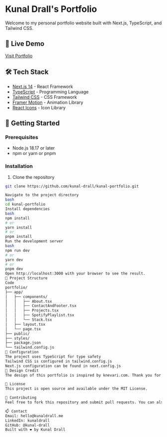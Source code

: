 # Kunal Drall's Portfolio

Welcome to my personal portfolio website built with Next.js, TypeScript, and Tailwind CSS.

## 🌟 Live Demo
[Visit Portfolio](https://kunaldrall.me)

## 🛠️ Tech Stack
- [Next.js 14](https://nextjs.org/) - React Framework
- [TypeScript](https://www.typescriptlang.org/) - Programming Language
- [Tailwind CSS](https://tailwindcss.com/) - CSS Framework
- [Framer Motion](https://www.framer.com/motion/) - Animation Library
- [React Icons](https://react-icons.github.io/react-icons/) - Icon Library

## 🚀 Getting Started

### Prerequisites
- Node.js 18.17 or later
- npm or yarn or pnpm

### Installation

1. Clone the repository
```bash
git clone https://github.com/kunal-drall/kunal-portfolio.git

Navigate to the project directory
bash
cd kunal-portfolio
Install dependencies
bash
npm install
# or
yarn install
# or
pnpm install
Run the development server
bash
npm run dev
# or
yarn dev
# or
pnpm dev
Open http://localhost:3000 with your browser to see the result.
📂 Project Structure
Code
portfolio/
├── app/
│   ├── components/
│   │   ├── About.tsx
│   │   ├── ContactAndFooter.tsx
│   │   ├── Projects.tsx
│   │   ├── SpotifyPlaylist.tsx
│   │   └── Stack.tsx
│   ├── layout.tsx
│   └── page.tsx
├── public/
├── styles/
├── package.json
└── tailwind.config.js
🔧 Configuration
The project uses TypeScript for type safety
Tailwind CSS is configured in tailwind.config.js
Next.js configuration can be found in next.config.js
🎨 Design Credit
The design of this portfolio is inspired by knevari.com. Thank you for the inspiration!

📝 License
This project is open source and available under the MIT License.

🤝 Contributing
Feel free to fork this repository and submit pull requests. You can also open issues for any bugs or suggestions.

📫 Contact
Email: hello@kunaldrall.me
LinkedIn: kunaldrall
GitHub: @kunal-drall
Built with ❤️ by Kunal Drall